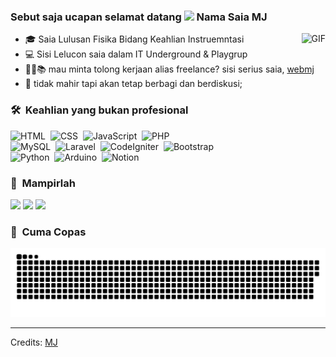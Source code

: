 ### Sebut saja ucapan selamat datang <img src="https://media.giphy.com/media/hvRJCLFzcasrR4ia7z/giphy.gif" width="25px"> Nama Saia MJ

<img align="right" alt="GIF" x='10' src="https://i.pinimg.com/originals/e4/26/70/e426702edf874b181aced1e2fa5c6cde.gif" />
  
- 🎓 Saia Lulusan Fisika Bidang Keahlian Instruemntasi 
- 💻 Sisi Lelucon saia dalam IT Underground & Playgrup
- 💼🔭📚 mau minta tolong kerjaan alias freelance? sisi serius saia, [webmj](mjmokhtar.000webhostapp.com) 
- 💬 tidak mahir tapi akan tetap berbagi dan berdiskusi;

### 🛠 &nbsp;Keahlian yang bukan profesional 

![HTML](https://img.shields.io/badge/-HTML-05122A?style=flat&logo=HTML5)&nbsp;
![CSS](https://img.shields.io/badge/-CSS-05122A?style=flat&logo=CSS3&logoColor=1572B6)&nbsp;
![JavaScript](https://img.shields.io/badge/-JavaScript-05122A?style=flat&logo=javascript)&nbsp;
![PHP](https://img.shields.io/badge/-PHP-05122A?style=flat&logo=php)\
![MySQL](https://img.shields.io/badge/-MySQL-05122A?style=flat&logo=mysql)&nbsp;
![Laravel](https://img.shields.io/badge/-laravel-05122A?style=flat&logo=laravel)&nbsp;
![CodeIgniter](https://img.shields.io/badge/-codeigniter-05122A?style=flat&logo=codeigniter)&nbsp;
![Bootstrap](https://img.shields.io/badge/-Bootstrap-05122A?style=flat&logo=bootstrap&logoColor=563D7C)\
![Python](https://img.shields.io/badge/-Python-05122A?style=flat&logo=python)&nbsp;
![Arduino](https://img.shields.io/badge/-Arduino-05122A?style=flat&logo=arduino)&nbsp;
![Notion](https://img.shields.io/badge/-Notion-05122A?style=flat&logo=notion)&nbsp;


### 🤝 &nbsp;Mampirlah 

<p>
<a href="https://mjmokhtar.000webhostapp.com/"><img src="https://img.shields.io/badge/-mjmokhtar.com-3423A6?style=flat&logo=Safari&logoColor=white"/></a>
<a href="https://www.linkedin.com/in/muhammadjumiatmokhtar/"><img src="https://img.shields.io/badge/-MJ%20Mokhtar-0077B5?style=flat&logo=Linkedin&logoColor=white"/></a>
<a href="https://www.youtube.com/channel/UCOz8cOfqPVn19_9spXOlPRg"><img src="https://img.shields.io/badge/-MJM-BD081C?style=flat&logo=Youtube&logoColor=white"/></a>
</p>

### 🐍 &nbsp;Cuma Copas
<div>
  <img src="https://github.com/Pepyn0/Pepyn0/raw/output/github-contribution-grid-snake.svg" alt="snake"></center>
</div>

------
Credits: [MJ](https://github.com/mjmokhtar)
